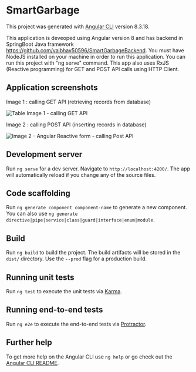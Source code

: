 # SmartGarbage

This project was generated with [Angular CLI](https://github.com/angular/angular-cli) version 8.3.18.

This application is deveoped using Angular version 8 and has backend in SpringBoot Java framework https://github.com/vaibhav50596/SmartGarbageBackend. You must have NodeJS installed on your machine in order to run this application.
You can run this project with "ng serve" command. This app also uses RxJS (Reactive programming) for GET and POST API calls using HTTP Client.


## Application screenshots 

Image 1 : calling GET API (retrieving records from database)

![Table Image 1 - calling GET API](https://user-images.githubusercontent.com/25607852/69210012-9f6b0b00-0b16-11ea-85ef-fb39b484587f.PNG)



Image 2 : calling POST API (inserting records in database)

![Image 2 - Angular Reactive form - calling Post API](https://user-images.githubusercontent.com/25607852/69210022-a5f98280-0b16-11ea-9a3a-d6ecc2397c5c.PNG)

## Development server

Run `ng serve` for a dev server. Navigate to `http://localhost:4200/`. The app will automatically reload if you change any of the source files.

## Code scaffolding

Run `ng generate component component-name` to generate a new component. You can also use `ng generate directive|pipe|service|class|guard|interface|enum|module`.

## Build

Run `ng build` to build the project. The build artifacts will be stored in the `dist/` directory. Use the `--prod` flag for a production build.

## Running unit tests

Run `ng test` to execute the unit tests via [Karma](https://karma-runner.github.io).

## Running end-to-end tests

Run `ng e2e` to execute the end-to-end tests via [Protractor](http://www.protractortest.org/).

## Further help

To get more help on the Angular CLI use `ng help` or go check out the [Angular CLI README](https://github.com/angular/angular-cli/blob/master/README.md).
